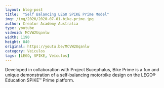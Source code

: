 ```yaml
---
layout: blog-post
title:  "Self Balancing LEGO SPIKE Prime Model"
img: /img/2020/2020-07-01-bike-prime.jpg
author: Creator Academy Australia
type: youtube
videoid: MCVW2Uqanlw
width: 1190
height: 840
original: https://youtu.be/MCVW2Uqanlw
category: Veiculos
tags: [LEGO, SPIKE, Veículos]
---
```

Developed in collaboration with Project Bucephalus, Bike Prime is a fun and unique demonstration of a self-balancing motorbike design on the LEGO® Education SPIKE™ Prime platform.
